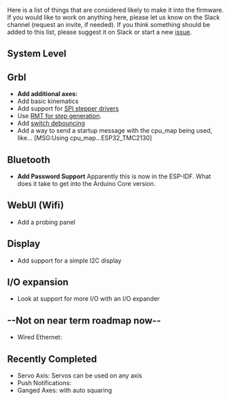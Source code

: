 Here is a list of things that are considered likely to make it into the firmware. If you would like to work on anything here, please let us know on the Slack channel (request an invite, if needed). If you think something should be added to this list, please suggest it on Slack or start a new [issue](https://github.com/bdring/Grbl_Esp32/issues).

## System Level


## Grbl
 - **Add additional axes:**
 - Add basic kinematics
 - Add support for [SPI stepper drivers](https://github.com/bdring/Grbl_Esp32/issues/108)
 - Use [RMT for step generation](https://github.com/bdring/Grbl_Esp32/issues/115). 
 - Add [switch debouncing](https://github.com/bdring/Grbl_Esp32/issues/127)
 - Add a way to send a startup message with the cpu_map being used, like... [MSG:Using cpu_map...ESP32_TMC2130]

## Bluetooth
 - **Add Password Support** Apparently this is now in the ESP-IDF. What does it take to get into the Arduino Core version.

## WebUI (Wifi)
 - Add a probing panel

## Display
 - Add support for a simple I2C display

## I/O expansion
 - Look at support for more I/O with an I/O expander

## --Not on near term roadmap now--
 - Wired Ethernet:

## Recently Completed
 - Servo Axis: Servos can be used on any axis
 - Push Notifications:
 - Ganged Axes: with auto squaring